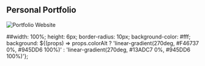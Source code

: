 ## Personal Portfolio

![Portfolio Website](https://i.ibb.co/WgPMpts/image.png)

##width: 100%;
  height: 6px;
  border-radius: 10px;
  background-color: #fff;
  background: ${(props) => props.colorAlt ?
    'linear-gradient(270deg, #F46737 0%, #945DD6 100%)' :
    'linear-gradient(270deg, #13ADC7 0%, #945DD6 100%)'};
